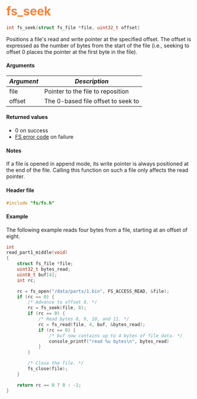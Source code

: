 ## <font color="#F2853F" style="font-size:24pt">fs\_seek</font>

```c
int fs_seek(struct fs_file *file, uint32_t offset)
```
Positions a file's read and write pointer at the specified offset.  The offset is expressed as the number of bytes from the start of the file (i.e., seeking to offset 0 places the pointer at the first byte in the file).

#### Arguments

| *Argument* | *Description* |
|-----------|-------------|
| file |  Pointer to the file to reposition |
| offset |  The 0-based file offset to seek to |

#### Returned values

* 0 on success
* [FS error code](fs_return_codes.md) on failure

#### Notes 

If a file is opened in append mode, its write pointer is always positioned at the end of the file.  Calling this function on such a file only affects the read pointer.

#### Header file

```c
#include "fs/fs.h"
```

#### Example

The following example reads four bytes from a file, starting at an offset of eight.

```c
int
read_part1_middle(void)
{
    struct fs_file *file;
    uint32_t bytes_read;
    uint8_t buf[4];
    int rc;

    rc = fs_open("/data/parts/1.bin", FS_ACCESS_READ, &file);
    if (rc == 0) {
        /* Advance to offset 8. */
        rc = fs_seek(file, 8);
        if (rc == 0) {
            /* Read bytes 8, 9, 10, and 11. */
            rc = fs_read(file, 4, buf, &bytes_read);
            if (rc == 0) {
                /* buf now contains up to 4 bytes of file data. */
                console_printf("read %u bytes\n", bytes_read)
            }
        }

        /* Close the file. */
        fs_close(file);
    }

    return rc == 0 ? 0 : -1;
}
```
